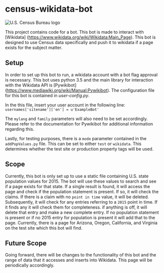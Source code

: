 # census-wikidata-bot

![U.S. Census Bureau logo](https://www.census.gov/popclock/images/census-logo-whiteBG.png)

This project contains code for a bot.  This bot is made to interact with [Wikidata] (https://www.wikidata.org/wiki/Wikidata:Main_Page).  This bot is designed to use Census data specifically and push it to wikidata if a page exists for the subject matter.

## Setup
In order to set up this bot to run, a wikidata account with a bot flag approval is necessary.  This bot uses python 3.5 and the main library for interaction with the Wikidata API is [Pywikibot] (https://www.mediawiki.org/wiki/Manual:Pywikibot).  The configuration file for this bot is contained in *user-config.py*.

In the this file, insert your user account in the following line:
`usernames['sitename']['en'] = u'ExampleBot'`

The `mylang` and `family` parameters will also need to be set accordingly.  Please refer to the documentation for Pywikibot for additional information regarding this.

Lastly, for testing purposes, there is a `mode` parameter contained in the `addPopValues.py` file.  This can be set to either `test` or `wikidata`.  This determines whether the test site or production property tags will be used.

## Scope
Currently, this bot is only set up to use a static file containing U.S. state population values for 2015.  The bot will use these values to search and see if a page exists for that state.  If a single result is found, it will access the page and check if the population statement is present.  If so, it will check the claims.  If there is a claim with no `point in time` value, it will be deleted.  Subsequently, it will check for any entries referring to a `2015` point in time.  If it finds any it will check them for completeness.  if anything is off, it will delete that entry and make a new complete entry.  If no population statement is present or if no 2015 entry for population is present it will add that to the page.  Currently, there is a page for Arizona, Oregon, California, and Virginia on the test site which this bot will find.

## Future Scope
Going forward, there will be changes to the functionality of this bot and the range of data that it accesses and inserts into Wikidata.  This page will be periodically accordingly.
